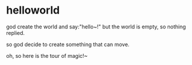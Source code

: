 # helloworld
god create the world and say:"hello~!"
but the world is empty, so nothing replied.

so god decide to create something that can move.

oh, so here is the tour of magic!~
